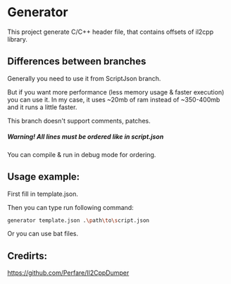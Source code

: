# Generator
This project generate C/C++ header file, that contains offsets of il2cpp library.


## Differences between branches
Generally you need to use it from ScriptJson branch.

But if you want more performance (less memory usage & faster execution) you can use it.
In my case, it uses ~20mb of ram instead of ~350-400mb and it runs a little faster.

This branch doesn't support comments, patches.
##### Warning! All lines must be ordered like in script.json
You can compile & run in debug mode for ordering.

## Usage example:

First fill in template.json.

Then you can type run following command:

```bash
generator template.json .\path\to\script.json
```

Or you can use bat files.
## Credirts:
https://github.com/Perfare/Il2CppDumper